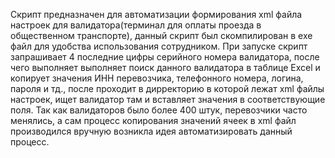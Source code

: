 Скрипт предназначен для автоматизации формирования xml файла настроек для валидатора(терминал для оплаты проезда в общественном транспорте), данный скрипт был скомпилирован в exe файл для удобства использования сотрудником. При запуске скрипт запрашивает 4 последние цифры серийного номера валидатора, после чего выполняет выполняет поиск данного валидатора в таблице Excel и копирует значения ИНН перевозчика, телефонного номера, логина, пароля и тд., после проходит в дирректорию в которой лежат xml файлы настроек, ищет валидатор там и вставляет значения в соответствующие поля. Так как валидаторов было более 400 штук, перевозчики часто менялись, а сам процесс копирования значений ячеек в xml файл производился вручную возникла идея автоматизировать данный процесс. 
